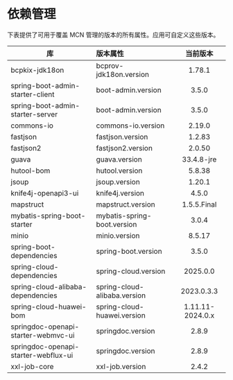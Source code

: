 # 依赖管理

下表提供了可用于覆盖 MCN 管理的版本的所有属性。应用可自定义这些版本。

| 库                                    | 版本属性                         |       当前版本       |
|--------------------------------------|:-----------------------------|:----------------:|
| bcpkix-jdk18on                       | bcprov-jdk18on.version       |      1.78.1      |
| spring-boot-admin-starter-client     | boot-admin.version           |      3.5.0       |
| spring-boot-admin-starter-server     | boot-admin.version           |      3.5.0       |
| commons-io                           | commons-io.version           |      2.19.0      |
| fastjson                             | fastjson.version             |      1.2.83      |
| fastjson2                            | fastjson2.version            |      2.0.50      |
| guava                                | guava.version                |    33.4.8-jre    |
| hutool-bom                           | hutool.version               |      5.8.38      |
| jsoup                                | jsoup.version                |      1.20.1      |
| knife4j-openapi3-ui                  | knife4j.version              |      4.5.0       |
| mapstruct                            | mapstruct.version            |   1.5.5.Final    |
| mybatis-spring-boot-starter          | mybatis-spring-boot.version  |      3.0.4       |
| minio                                | minio.version                |      8.5.17      |
| spring-boot-dependencies             | spring-boot.version          |      3.5.0       |
| spring-cloud-dependencies            | spring-cloud.version         |     2025.0.0     |
| spring-cloud-alibaba-dependencies    | spring-cloud-alibaba.version |    2023.0.3.3    |
| spring-cloud-huawei-bom              | spring-cloud-huawei.version  | 1.11.11-2024.0.x |
| springdoc-openapi-starter-webmvc-ui  | springdoc.version            |      2.8.9       |
| springdoc-openapi-starter-webflux-ui | springdoc.version            |      2.8.9       |
| xxl-job-core                         | xxl-job.version              |      2.4.2       |